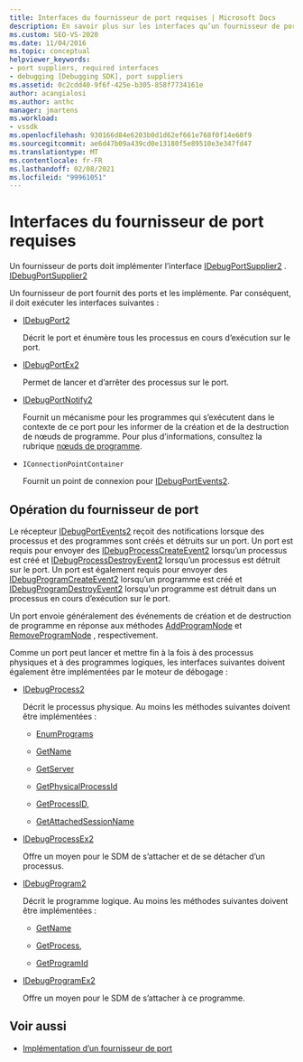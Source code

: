 ```yaml
---
title: Interfaces du fournisseur de port requises | Microsoft Docs
description: En savoir plus sur les interfaces qu’un fournisseur de port doit exécuter. Un fournisseur de port fournit des ports et les implémente.
ms.custom: SEO-VS-2020
ms.date: 11/04/2016
ms.topic: conceptual
helpviewer_keywords:
- port suppliers, required interfaces
- debugging [Debugging SDK], port suppliers
ms.assetid: 0c2cdd40-9f6f-425e-b305-858f7734161e
author: acangialosi
ms.author: anthc
manager: jmartens
ms.workload:
- vssdk
ms.openlocfilehash: 930166d84e6203b0d1d62ef661e768f0f14e60f9
ms.sourcegitcommit: ae6d47b09a439cd0e13180f5e89510e3e347fd47
ms.translationtype: MT
ms.contentlocale: fr-FR
ms.lasthandoff: 02/08/2021
ms.locfileid: "99961051"
---
```

# <a name="required-port-supplier-interfaces"></a>Interfaces du fournisseur de port requises
Un fournisseur de ports doit implémenter l’interface [IDebugPortSupplier2](../../extensibility/debugger/reference/idebugportsupplier2.md) . [IDebugPortSupplier2](../../extensibility/debugger/reference/idebugportsupplier2.md)

 Un fournisseur de port fournit des ports et les implémente. Par conséquent, il doit exécuter les interfaces suivantes :

- [IDebugPort2](../../extensibility/debugger/reference/idebugport2.md)

  Décrit le port et énumère tous les processus en cours d’exécution sur le port.

- [IDebugPortEx2](../../extensibility/debugger/reference/idebugportex2.md)

  Permet de lancer et d’arrêter des processus sur le port.

- [IDebugPortNotify2](../../extensibility/debugger/reference/idebugportnotify2.md)

  Fournit un mécanisme pour les programmes qui s’exécutent dans le contexte de ce port pour les informer de la création et de la destruction de nœuds de programme. Pour plus d’informations, consultez la rubrique [nœuds de programme](../../extensibility/debugger/program-nodes.md).

- `IConnectionPointContainer`

  Fournit un point de connexion pour [IDebugPortEvents2](../../extensibility/debugger/reference/idebugportevents2.md).

## <a name="port-supplier-operation"></a>Opération du fournisseur de port
 Le récepteur [IDebugPortEvents2](../../extensibility/debugger/reference/idebugportevents2.md) reçoit des notifications lorsque des processus et des programmes sont créés et détruits sur un port. Un port est requis pour envoyer des [IDebugProcessCreateEvent2](../../extensibility/debugger/reference/idebugprocesscreateevent2.md) lorsqu’un processus est créé et [IDebugProcessDestroyEvent2](../../extensibility/debugger/reference/idebugprocessdestroyevent2.md) lorsqu’un processus est détruit sur le port. Un port est également requis pour envoyer des [IDebugProgramCreateEvent2](../../extensibility/debugger/reference/idebugprogramcreateevent2.md) lorsqu’un programme est créé et [IDebugProgramDestroyEvent2](../../extensibility/debugger/reference/idebugprogramdestroyevent2.md) lorsqu’un programme est détruit dans un processus en cours d’exécution sur le port.

 Un port envoie généralement des événements de création et de destruction de programme en réponse aux méthodes [AddProgramNode](../../extensibility/debugger/reference/idebugportnotify2-addprogramnode.md) et [RemoveProgramNode](../../extensibility/debugger/reference/idebugportnotify2-removeprogramnode.md) , respectivement.

 Comme un port peut lancer et mettre fin à la fois à des processus physiques et à des programmes logiques, les interfaces suivantes doivent également être implémentées par le moteur de débogage :

- [IDebugProcess2](../../extensibility/debugger/reference/idebugprocess2.md)

  Décrit le processus physique. Au moins les méthodes suivantes doivent être implémentées :

  - [EnumPrograms](../../extensibility/debugger/reference/idebugprocess2-enumprograms.md)

  - [GetName](../../extensibility/debugger/reference/idebugprocess2-getname.md)

  - [GetServer](../../extensibility/debugger/reference/idebugprocess2-getserver.md)

  - [GetPhysicalProcessId](../../extensibility/debugger/reference/idebugprocess2-getphysicalprocessid.md)

  - [GetProcessID,](../../extensibility/debugger/reference/idebugprocess2-getprocessid.md)

  - [GetAttachedSessionName](../../extensibility/debugger/reference/idebugprocess2-getattachedsessionname.md)

- [IDebugProcessEx2](../../extensibility/debugger/reference/idebugprocessex2.md)

  Offre un moyen pour le SDM de s’attacher et de se détacher d’un processus.

- [IDebugProgram2](../../extensibility/debugger/reference/idebugprogram2.md)

  Décrit le programme logique. Au moins les méthodes suivantes doivent être implémentées :

  - [GetName](../../extensibility/debugger/reference/idebugprogram2-getname.md)

  - [GetProcess,](../../extensibility/debugger/reference/idebugprogram2-getprocess.md)

  - [GetProgramId](../../extensibility/debugger/reference/idebugprogram2-getprogramid.md)

- [IDebugProgramEx2](../../extensibility/debugger/reference/idebugprogramex2.md)

  Offre un moyen pour le SDM de s’attacher à ce programme.

## <a name="see-also"></a>Voir aussi
- [Implémentation d’un fournisseur de port](../../extensibility/debugger/implementing-a-port-supplier.md)

